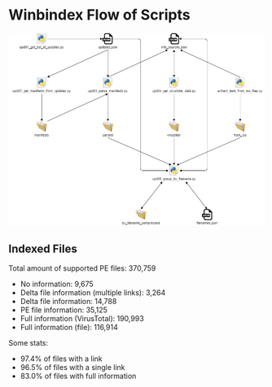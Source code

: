 # Winbindex Flow of Scripts

![winbindex-scripts-flow.png](winbindex-scripts-flow.png)

## Indexed Files

<!--FileStats-->
Total amount of supported PE files: 370,759

* No information: 9,675
* Delta file information (multiple links): 3,264
* Delta file information: 14,788
* PE file information: 35,125
* Full information (VirusTotal): 190,993
* Full information (file): 116,914

Some stats:

* 97.4% of files with a link
* 96.5% of files with a single link
* 83.0% of files with full information
<!--/FileStats-->
